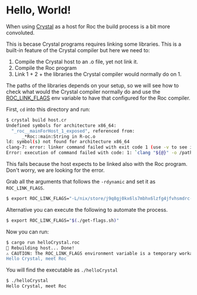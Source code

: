 # Hello, World!

When using [Crystal](https://crystal-lang.org/) as a host for Roc the build process is a bit more convoluted.

This is becase Crystal programs requires linking some libraries. This is a built-in feature of the Crystal compiler but here we need to:

1. Compile the Crystal host to an .o file, yet not link it.
2. Compile the Roc program
3. Link 1 + 2 + the libraries the Crystal compiler would normally do on 1.

The paths of the libraries depends on your setup, so we will see how to check what would the Crystal compiler normally do and use the [ROC_LINK_FLAGS](https://github.com/rtfeldman/roc/pull/2553) env variable to have that configured for the Roc compiler.

First, `cd` into this directory and run:

```bash
$ crystal build host.cr
Undefined symbols for architecture x86_64:
  "_roc__mainForHost_1_exposed", referenced from:
      _*Roc::main:String in R-oc.o
ld: symbol(s) not found for architecture x86_64
clang-7: error: linker command failed with exit code 1 (use -v to see invocation)
Error: execution of command failed with code: 1: `clang "${@}" -o /path/to/roc/examples/hello-world/crystal-platform/host  -rdynamic -L/nix/store/j9q8gj0kx6ls7mbhx6lzfg4jfvhsmdrc-boehm-gc-8.0.6/lib -L/nix/store/2vkd78g13vmz6hpiyh9q63gz8xqgns2w-libatomic_ops-7.6.12/lib -L/nix/store/h7jqs74pkb919b5h6z0cfqj978zsbxyx-pcre-8.44/lib -L/nix/store/ld2vwz3jx37a5msbn8y5876xvskcbcd1-libevent-2.1.12/lib -L/nix/store/21i92ffd0iy6bpq21wr6v4x75wqkdhl8-libyaml-0.2.5/lib -L/nix/store/620yajdyaw36c08xzj9npqsn2k8xwssv-zlib-1.2.11/lib -L/nix/store/xirxmdb2zkqbhmf2if6697arsw65i6ax-libxml2-2.9.12/lib -L/nix/store/fcajbl41fdrdqfv7in4xwslqy09xmkan-openssl-1.1.1m/lib -L/nix/store/imyk4zmz2i0x8c23gj0cxkjrkj0j0lff-libiconv-50/lib -lpcre -lgc -lpthread -levent -liconv -ldl`
```

This fails because the host expects to be linked also with the Roc program. Don't worry, we are looking for the error.

Grab all the arguments that follows the `-rdynamic` and set it as `ROC_LINK_FLAGS`.

```bash
$ export ROC_LINK_FLAGS="-L/nix/store/j9q8gj0kx6ls7mbhx6lzfg4jfvhsmdrc-boehm-gc-8.0.6/lib -L/nix/store/2vkd78g13vmz6hpiyh9q63gz8xqgns2w-libatomic_ops-7.6.12/lib -L/nix/store/h7jqs74pkb919b5h6z0cfqj978zsbxyx-pcre-8.44/lib -L/nix/store/ld2vwz3jx37a5msbn8y5876xvskcbcd1-libevent-2.1.12/lib -L/nix/store/21i92ffd0iy6bpq21wr6v4x75wqkdhl8-libyaml-0.2.5/lib -L/nix/store/620yajdyaw36c08xzj9npqsn2k8xwssv-zlib-1.2.11/lib -L/nix/store/xirxmdb2zkqbhmf2if6697arsw65i6ax-libxml2-2.9.12/lib -L/nix/store/fcajbl41fdrdqfv7in4xwslqy09xmkan-openssl-1.1.1m/lib -L/nix/store/imyk4zmz2i0x8c23gj0cxkjrkj0j0lff-libiconv-50/lib -lpcre -lgc -lpthread -levent -liconv -ldl"
```

Alternative you can execute the following to automate the process.

```bash
$ export ROC_LINK_FLAGS="$(./get-flags.sh)"
```

Now you can run:

```bash
$ cargo run helloCrystal.roc
🔨 Rebuilding host... Done!
⚠️ CAUTION: The ROC_LINK_FLAGS environment variable is a temporary workaround, and will no longer do anything once surgical linking lands! If you're concerned about what this means for your use case, please ask about it on Zulip.
Hello Crystal, meet Roc
```

You will find the executable as `./helloCrystal`

```bash
$ ./helloCrystal
Hello Crystal, meet Roc
```
